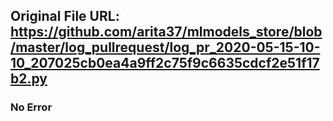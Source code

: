 ## Original File URL: https://github.com/arita37/mlmodels_store/blob/master/log_pullrequest/log_pr_2020-05-15-10-10_207025cb0ea4a9ff2c75f9c6635cdcf2e51f17b2.py<br />

### No Error
